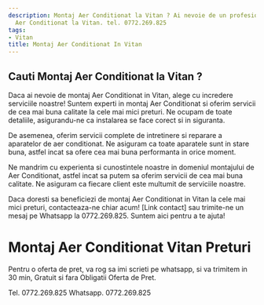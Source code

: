 ```yaml
---
description: Montaj Aer Conditionat la Vitan ? Ai nevoie de un profesionist in Montaj
  Aer Conditionat la Vitan. tel. 0772.269.825
tags:
- Vitan
title: Montaj Aer Conditionat In Vitan
---
```



## Cauti Montaj Aer Conditionat la Vitan ?

Daca ai nevoie de montaj Aer Conditionat in Vitan,  alege cu incredere serviciile noastre! Suntem experti in montaj Aer Conditionat si oferim servicii de cea mai buna calitate la cele mai mici preturi. Ne ocupam de toate detaliile, asigurandu-ne ca instalarea se face corect si in siguranta.

De asemenea, oferim servicii complete de intretinere si reparare a aparatelor de aer conditionat. Ne asiguram ca toate aparatele sunt in stare buna, astfel incat sa ofere cea mai buna performanta in orice moment.

Ne mandrim cu experienta si cunostintele noastre in domeniul montajului de Aer Conditionat, astfel incat sa putem sa oferim servicii de cea mai buna calitate. Ne asiguram ca fiecare client este multumit de serviciile noastre.

Daca doresti sa beneficiezi de montaj Aer Conditionat in Vitan la cele mai mici preturi, contacteaza-ne chiar acum! [Link contact] sau trimite-ne un mesaj pe Whatsapp la 0772.269.825. Suntem aici pentru a te ajuta!

# Montaj Aer Conditionat Vitan Preturi
Pentru o oferta de pret, va rog sa imi scrieti pe whatsapp, si va trimitem in 30 min, Gratuit si fara Obligatii Oferta de Pret.

Tel. 0772.269.825
Whatsapp. 0772.269.825